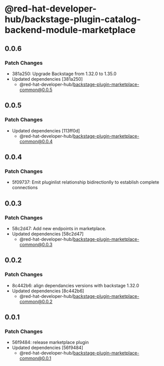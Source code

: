 # @red-hat-developer-hub/backstage-plugin-catalog-backend-module-marketplace

## 0.0.6

### Patch Changes

- 381a250: Upgrade Backstage from 1.32.0 to 1.35.0
- Updated dependencies [381a250]
  - @red-hat-developer-hub/backstage-plugin-marketplace-common@0.0.5

## 0.0.5

### Patch Changes

- Updated dependencies [113ff0d]
  - @red-hat-developer-hub/backstage-plugin-marketplace-common@0.0.4

## 0.0.4

### Patch Changes

- 5f09737: Emit pluginlist relationship bidirectionlly to establish complete connections

## 0.0.3

### Patch Changes

- 58c2d47: Add new endpoints in marketplace.
- Updated dependencies [58c2d47]
  - @red-hat-developer-hub/backstage-plugin-marketplace-common@0.0.3

## 0.0.2

### Patch Changes

- 8c442b6: align dependancies versions with backstage 1.32.0
- Updated dependencies [8c442b6]
  - @red-hat-developer-hub/backstage-plugin-marketplace-common@0.0.2

## 0.0.1

### Patch Changes

- 56f9484: release marketplace plugin
- Updated dependencies [56f9484]
  - @red-hat-developer-hub/backstage-plugin-marketplace-common@0.0.1
